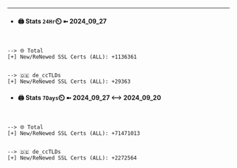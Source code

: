 

---
- #### 🖨️ **Stats** `24Hr`⏲️ ➼ 2024_09_27
```console


--> 🌐 Total
[+] New/ReNewed SSL Certs (ALL): +1136361


--> 🇩🇪 de_ccTLDs
[+] New/ReNewed SSL Certs (ALL): +29363

```

- #### 🖨️ **Stats** `7Days`⏲️ ➼ 2024_09_27 <--> 2024_09_20
```console


--> 🌐 Total
[+] New/ReNewed SSL Certs (ALL): +71471013


--> 🇩🇪 de_ccTLDs
[+] New/ReNewed SSL Certs (ALL): +2272564

```


